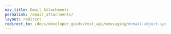 ```yaml
---
nav_title: Email Attachments
permalink: /email_attachments/
layout: redirect
redirect_to: /docs/developer_guide/rest_api/messaging/#email-object-specification
---
```

